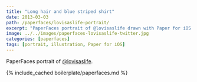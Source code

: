 ```yaml
---
title: "Long hair and blue striped shirt"
date: 2013-03-03
path: /paperfaces/lovisaslife-portrait/
excerpt: "PaperFaces portrait of @lovisaslife drawn with Paper for iOS on an iPad."
image: ../../images/paperfaces-lovisaslife-twitter.jpg
categories: [paperfaces]
tags: [portrait, illustration, Paper for iOS]
---
```


PaperFaces portrait of [@lovisaslife](https://twitter.com/lovisaslife).

{% include_cached boilerplate/paperfaces.md %}
